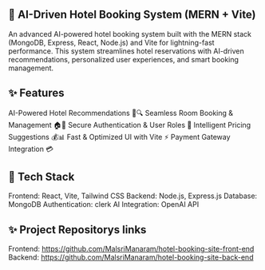 ﻿## 🏨 AI-Driven Hotel Booking System (MERN + Vite)

An advanced AI-powered hotel booking system built with the MERN stack (MongoDB, Express, React, Node.js) and Vite for lightning-fast performance. This system streamlines hotel reservations with AI-driven recommendations, personalized user experiences, and smart booking management.

## ✨ Features
AI-Powered Hotel Recommendations 🧠🔍
Seamless Room Booking & Management 🏠📅
Secure Authentication & User Roles 🔐
Intelligent Pricing Suggestions 💰📊
Fast & Optimized UI with Vite ⚡
Payment Gateway Integration 💳

## 🚀 Tech Stack
Frontend: React, Vite, Tailwind CSS
Backend: Node.js, Express.js
Database: MongoDB
Authentication: clerk
AI Integration: OpenAI API

## ✨ Project Repositorys links

Frontend: https://github.com/MalsriManaram/hotel-booking-site-front-end
Backend: https://github.com/MalsriManaram/hotel-booking-site-back-end
